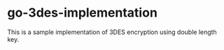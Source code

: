 # go-3des-implementation
This is a sample implementation of 3DES encryption using double length key.
